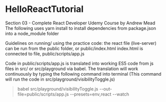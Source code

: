 # HelloReactTutorial
Section 03 - Complete React Developer Udemy Course by Andrew Mead
The following uses yarn install to install dependencies from package.json into a node_module folder

Guidelines on running/ using the practice code:
the react file (live-server) can be run from the public folder, or public/index.html
index.html is connected to file, public/scripts/app.js

Code in public/scripts/app.js is translated into working ES5 code from js files in  src/ or src/playground via babel.
The translation will work continuously by typing the following command into terminal
(This command will run the code in src/playground/visibilityToggle.js)
> babel src/playground/visibilityToggle.js --out-file=public/scripts/app.js --presets=env,react --watch

